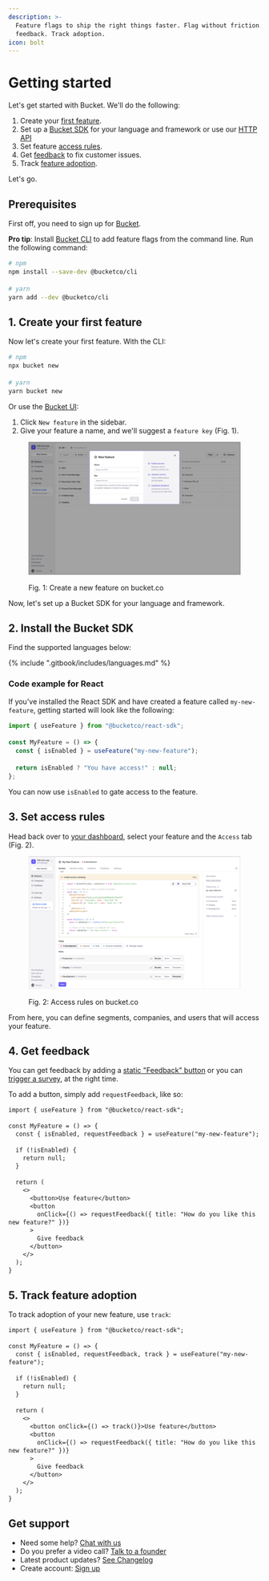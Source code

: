 ```yaml
---
description: >-
  Feature flags to ship the right things faster. Flag without friction. Get
  feedback. Track adoption.
icon: bolt
---
```


# Getting started

Let's get started with Bucket. We'll do the following:

1. Create your [first feature](https://docs.bucket.co/product-handbook/create-your-first-feature).
2. Set up a [Bucket SDK](https://docs.bucket.co/supported-languages/overview) for your language and framework or use our [HTTP API](https://docs.bucket.co/api/http-api)
3. Set feature [access rules](https://docs.bucket.co/product-handbook/feature-rollouts/feature-targeting-rules).
4. Get [feedback](introduction/concepts/feedback.md) to fix customer issues.
5. Track [feature adoption](product-handbook/feature-usage-configuration.md).

Let's go.

## Prerequisites

First off, you need to sign up for [Bucket](https://app.bucket.co/signup).

**Pro tip**: Install [Bucket CLI](sdk/documents/cli/) to add feature flags from the command line. Run the following command:

```bash
# npm
npm install --save-dev @bucketco/cli

# yarn
yarn add --dev @bucketco/cli
```

## 1. Create your first feature&#x20;

Now let's create your first feature. With the CLI:

```bash
# npm
npx bucket new

# yarn
yarn bucket new
```

Or use the [Bucket UI](https://app.bucket.co):

1. Click `New feature` in the sidebar.
2. Give your feature a name, and we'll suggest a `feature key` (Fig. 1).&#x20;

<div data-full-width="false"><figure><img src=".gitbook/assets/image (8).png" alt=""><figcaption><p>Fig. 1: Create a new feature on bucket.co</p></figcaption></figure></div>

Now, let's set up a Bucket SDK for your language and framework.

## 2. Install the Bucket SDK

Find the supported languages below:

{% include ".gitbook/includes/languages.md" %}

### Code example for React

If you've installed the React SDK and have created a feature called `my-new-feature`, getting started will look like the following:

```jsx
import { useFeature } from "@bucketco/react-sdk";

const MyFeature = () => {
  const { isEnabled } = useFeature("my-new-feature");

  return isEnabled ? "You have access!" : null;
};
```

You can now use `isEnabled` to gate access to the feature.&#x20;

## 3. Set access rules

Head back over to [your dashboard](https://app.bucket.co/), select your feature and the `Access` tab (Fig. 2).

<figure><img src=".gitbook/assets/image (9).png" alt=""><figcaption><p>Fig. 2: Access rules on bucket.co</p></figcaption></figure>

From here, you can define segments, companies, and users that will access your feature.

## 4. Get feedback <a href="#next-steps-1" id="next-steps-1"></a>

You can get feedback by adding a [static "Feedback" button](product-handbook/feature-feedback/give-feedback-button.md) or you can [trigger a survey](product-handbook/feature-analysis/automated-feedback-surveys.md), at the right time.

To add a button, simply add `requestFeedback`, like so:

```tsx
import { useFeature } from "@bucketco/react-sdk";

const MyFeature = () => {
  const { isEnabled, requestFeedback } = useFeature("my-new-feature");

  if (!isEnabled) {
    return null;
  }

  return (
    <>
      <button>Use feature</button>
      <button
        onClick={() => requestFeedback({ title: "How do you like this new feature?" })}
      >
        Give feedback
      </button>
    </>
  );
}
```

## 5. Track feature adoption

To track adoption of your new feature, use `track`:

```tsx
import { useFeature } from "@bucketco/react-sdk";

const MyFeature = () => {
  const { isEnabled, requestFeedback, track } = useFeature("my-new-feature");

  if (!isEnabled) {
    return null;
  }

  return (
    <>
      <button onClick={() => track()}>Use feature</button>
      <button
        onClick={() => requestFeedback({ title: "How do you like this new feature?" })}
      >
        Give feedback
      </button>
    </>
  );
}
```

## Get support

* Need some help? [Chat with us](mailto:hello@bucket.co)
* Do you prefer a video call? [Talk to a founder](https://bucket.co/contact)
* Latest product updates? [See Changelog](https://bucket.co/changelog)
* Create account: [Sign up](https://app.bucket.co)
